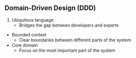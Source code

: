 ## Domain-Driven Design (DDD) 

1. Ubiquitous language
    - Bridges the gap between developers and experts
- Bounded context
    - Clear boundaries between different parts of the system
- Core domain
    - Focus on the most important part of the system